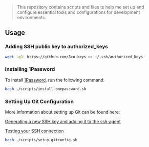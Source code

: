 
> This repository contains scripts and files to help me set up and configure essential tools and configurations for development environments.

## Usage

### Adding SSH public key to authorized_keys
```bash
wget -qO- https://github.com/8xu.keys >> ~/.ssh/authorized_keys
```

### Installing 1Password

To install [1Password](https://1password.com), run the following command:

```bash
bash ./scripts/install-onepassword.sh
```

### Setting Up Git Configuration

More information about setting up Git can be found here:

[Generating a new SSH key and adding it to the ssh-agent](https://docs.github.com/en/authentication/connecting-to-github-with-ssh/generating-a-new-ssh-key-and-adding-it-to-the-ssh-agent?platform=linux)

[Testing your SSH connection](https://docs.github.com/en/authentication/connecting-to-github-with-ssh/testing-your-ssh-connection)


```bash
bash ./scripts/setup-gitconfig.sh
```
